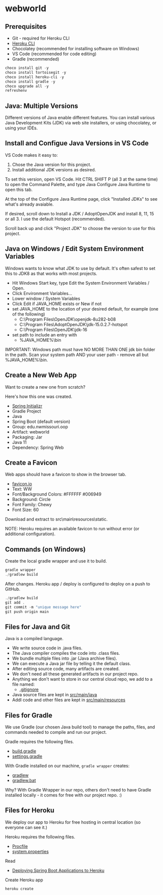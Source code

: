 # webworld

## Prerequisites

- Git - required for Heroku CLI
- [Heroku CLI](https://devcenter.heroku.com/articles/heroku-cli)
- Chocolatey (recommended for installing software on Windows)
- VS Code (recommended for code editing)
- Gradle (recommended)

```Powershell
choco install git -y
choco install tortoisegit -y
choco install heroku-cli -y
choco install gradle -y
choco upgrade all -y
refreshenv
```

## Java: Multiple Versions

Different versions of Java enable different features. You can install various Java Development Kits (JDK) via web site installers, or using chocolatey, or using your IDEs. 

## Install and Configue Java Versions in VS Code

VS Code makes it easy to:

1. Chose the Java version for this project.
2. Install additional JDK versions as desired.

To set this version, open VS Code. Hit CTRL SHIFT P (all 3 at the same time) to open the Command Palette, and type Java Configure Java Runtime to open this tab.

At the top of the Configure Java Runtime page, click "Installed JDKs" to see what's already avaiable.

If desired, scroll down to Install a JDK / AdoptOpenJDK and install 8, 11, 15 or all 3. I use the default Hotspot (recommended).

Scroll back up and click "Project JDK" to choose the version to use for this project.

## Java on Windows / Edit System Environment Variables

Windows wants to know what JDK to use by default. It's often safest to set this to JDK8 as that works with most projects. 

- Hit Windows Start key, type Edit the System Environment Variables / Open. 
- Click Environment Variables...
- Lower window / System Variables 
- Click Edit if JAVA_HOME exists or New if not 
- set JAVA_HOME to the location of your desired default, for example (one of the following)
  - C:\Program Files\OpenJDK\openjdk-8u282-b08
  - C:\Program Files\AdoptOpenJDK\jdk-15.0.2.7-hotspot
  - C:\Program Files\OpenJDK\jdk-16
- set path to include an entry with
  - %JAVA_HOME%\bin

IMPORTANT: Windows path must have NO MORE THAN ONE jdk bin folder in the path. Scan your system path AND your user path - remove all but %JAVA_HOME%\bin.

## Create a New Web App

Want to create a new one from scratch? 

Here's how this one was created.

- [Spring Initializr](https://start.spring.io/)
- Gradle Project
- Java
- Spring Boot (default version)
- Group: edu.nwmissouri.oop
- Artifact: webworld
- Packaging: Jar
- Java 11
- Dependency: Spring Web 

## Create a Favicon

Web apps should have a favicon to show in the browser tab.

- [favicon.io](https://favicon.io/favicon-generator/)
- Text: WW
- Font/Background Colors: #FFFFFF #006949
- Background: Circle
- Font Family: Chewy
- Font Size: 60

Download and extract to src\main\resources\static.

NOTE: Heroku requires an available favicon to run without error (or additional configuration).

## Commands (on Windows)

Create the local gradle wrapper and use it to build.

```Powershell
gradle wrapper
./gradlew build
```

After changes. Heroku app / deploy is configured to deploy on a push to GitHub.

```Powershell
./gradlew build
git add .
git commit -m "unique message here"
git push origin main
```

## Files for Java and Git

Java is a compiled language. 

- We write source code in .java files.
- The Java compiler compiles the code into .class files. 
- We bundle multiple files into .jar (Java archive files).
- We can execute a Java jar file by telling it the default class. 
- After editing source code, many artifacts are created. 
- We don't need all these generated artifacts in our project repo. 
- Anything we don't want to store in our central cloud repo, we add to a file named:
  - [.gitignore](./.gitignore)
- Java source files are kept in [src/main/java](./src/main/java)
- Addl code and other files are kept in [src/main/resources](./src/main/resources)

## Files for Gradle

We use Gradle (our chosen Java build tool) to  manage the paths, files, and commands needed to compile and run our project. 

Gradle requires the following files.

- [build.gradle](./build.gradle)
- [settings.gradle](./settings.gradle)

With Gradle installed on our machine, ```gradle wrapper``` creates:

- [gradlew](./gradlew)
- [gradlew.bat](./gradlew.bat)

Why? With Gradle Wrapper in our repo, others don't need to have Gradle installed locally - it comes for free with our project repo. :)

## Files for Heroku

We deploy our app to Heroku for free hosting in central location (so everyone can see it.)

Heroku requires the following files.

- [Procfile](./Procfile)
- [system.properties](./system.properties)

Read

- [Deploying Spring Boot Applications to Heroku
](https://devcenter.heroku.com/articles/deploying-spring-boot-apps-to-heroku)

Create Heroku app

```Powershell
heroku create
```